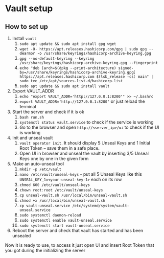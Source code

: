 # Vault setup
## How to set up
1. Install `vault`
   1. `sudo apt update && sudo apt install gpg wget`
   2. `wget -O- https://apt.releases.hashicorp.com/gpg | sudo gpg --dearmor -o /usr/share/keyrings/hashicorp-archive-keyring.gpg`
   3. `gpg --no-default-keyring --keyring /usr/share/keyrings/hashicorp-archive-keyring.gpg --fingerprint`
   4. `echo "deb [arch=$(dpkg --print-architecture) signed-by=/usr/share/keyrings/hashicorp-archive-keyring.gpg] https://apt.releases.hashicorp.com $(lsb_release -cs) main" | sudo tee /etc/apt/sources.list.d/hashicorp.list`
   5. `sudo apt update && sudo apt install vault`
2. Export VAULT_ADDR
   1. `echo "export VAULT_ADDR='http://127.0.0.1:8200'" >> ~/.bashrc`
   2. `export VAULT_ADDR='http://127.0.0.1:8200'` or just reload the terminal
3. Start the server and check if it is ok
   1. `bash run.sh`
   2. `systemctl status vault.service` to check if the service is working
   3. Go to the browser and open `http://<server_ip>/ui` to check if the UI is working
4. Init and unseal vault
   1. `vault operator init`. It should display 5 Unseal Keys and 1 Initial Root Token – save them in a safe place.
   2. Open UI in browser and unseal the vault by inserting 3/5 Unseal Keys one by one in the given form
5. Make an auto-unseal tool
   1. `mkdir -p /etc/vault`
   2. `nano /etc/vault/unseal-keys` - put all 5 Unseal Keys like this `UNSEAL_KEY_1=<your-unseal-key-1>` each on its row
   3. `chmod 600 /etc/vault/unseal-keys`
   4. `chown root:root /etc/vault/unseal-keys`
   5. `cp unseal-vault.sh /usr/local/bin/unseal-vault.sh`
   6. `chmod +x /usr/local/bin/unseal-vault.sh`
   7. `cp vault-unseal.service /etc/systemd/system/vault-unseal.service`
   8. `sudo systemctl daemon-reload`
   9. `sudo systemctl enable vault-unseal.service`
   10. `sudo systemctl start vault-unseal.service`
6. Reboot the server and check that vault has started and has been unsealed

Now it is ready to use, to access it just open UI and insert Root Token that you got during the initializing the server

